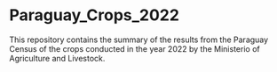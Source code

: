 # Paraguay_Crops_2022
This repository contains the summary of the results from the Paraguay Census of the crops conducted in the year 2022 by the Ministerio of Agriculture and Livestock. 
